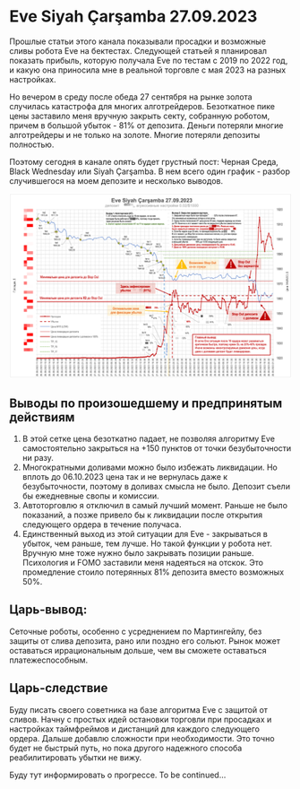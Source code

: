 # Eve Siyah Çarşamba 27.09.2023

Прошлые статьи этого канала показывали просадки и возможные сливы робота Eve на бектестах. Следующей статьей я планировал показать прибыль, которую получала Eve по тестам с 2019 по 2022 год, и какую она приносила мне в реальной торговле с мая 2023 на разных настройках.

Но вечером в среду после обеда 27 сентября на рынке золота случилась катастрофа для многих алготрейдеров. Безоткатное пике цены заставило меня вручную закрыть секту, собранную роботом, причем в большой убыток - 81% от депозита. Деньги потеряли многие алготрейдеры и не только на золоте. Многие потеряли депозиты полностью. 

Поэтому сегодня в канале опять будет грустный пост: Черная Среда, Black Wednesday или Siyah Çarşamba. В нем всего один график - разбор случившегося на моем депозите и несколько выводов.

![Eve Siyah Çarşamba](img/020/Chart.%20Eve%20Siyah%20Carsamba.png)

## Выводы по произошедшему и предпринятым действиям
1. В этой сетке цена безоткатно падает, не позволяя алгоритму Eve самостоятельно закрыться на +150 пунктов от точки безубыточности ни разу.
2. Многократными доливами можно было избежать ликвидации. Но вплоть до 06.10.2023 цена так и не вернулась даже к безубыточности, поэтому в доливах смысла не было. Депозит съели бы ежедневные свопы и комиссии. 
3. Автоторговлю я отключил в самый лучший момент. Раньше не было показаний, а позже привело бы к ликвидации после открытия следующего ордера в течение получаса.
4. Единственный выход из этой ситуации для Eve - закрываться в убыток, чем раньше, тем лучше. Но такой функции у робота нет. 
Вручную мне тоже нужно было закрывать позиции раньше. Психология и FOMO заставили меня надеяться на отскок. Это промедление стоило потерянных 81% депозита вместо возможных 50%.

## Царь-вывод: 

Сеточные роботы, особенно с усреднением по Мартингейлу, без защиты от слива депозита, рано или поздно его сольют. Рынок может оставаться иррациональным дольше, чем вы сможете оставаться платежеспособным. 

## Царь-следствие
Буду писать своего советника на базе алгоритма Eve с защитой от сливов. Начну с простых идей остановки торговли при просадках и настройках таймфреймов и дистанций для каждого следующего ордера. Дальше добавлю сложности при необходимости. Это точно будет не быстрый путь, но пока другого надежного способа реабилитировать убытки не вижу.

 Буду тут информировать о прогрессе. 
 To be continued...
